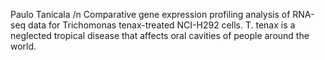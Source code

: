 Paulo Tanicala /n
Comparative gene expression profiling analysis of RNA-seq data for Trichomonas tenax-treated NCI-H292 cells. T. tenax is a neglected tropical disease that affects oral cavities of people around the world.
